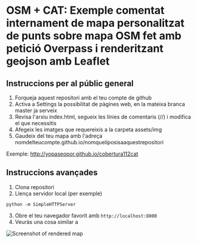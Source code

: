 # OSM + CAT: Exemple comentat internament de mapa personalitzat de punts sobre mapa OSM fet amb petició Overpass i renderitzant geojson amb Leaflet

## Instruccions per al públic general

1. Forqueja aquest repositori amb el teu compte de github
2. Activa a Settings la possibilitat de pàgines web, en la mateixa branca master ja serveix
3. Revisa l'arxiu index.html, segueix les línies de comentaris (//) i modifica el que necessitis
4. Afegeix les imatges que requereixis a la carpeta assets/img
5. Gaudeix del teu mapa amb l'adreça nomdelteucompte.github.io/nomqueliposisaaquestrepositori

Exemple: http://yopaseopor.github.io/cobertura112cat

## Instruccions avançades

1. Clona repositori
2. Llença servidor local (per exemple)
```
python -m SimpleHTTPServer
```
3. Obre el teu navegador favorit amb `http://localhost:8000`
4. Veuràs una cosa similar a

![Screenshot of rendered map](/assets/github/sc1.jpg)
